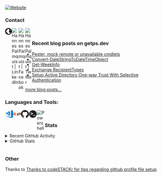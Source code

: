 [![Website](https://img.shields.io/website?label=getps.dev&style=for-the-badge&url=https%3A%2F%2Fgetps.dev)](https://getps.dev)

### Contact
[<img align="left" alt="getps.dev" width="22px" src="https://raw.githubusercontent.com/iconic/open-iconic/master/svg/globe.svg" />][website]
[<img align="left" alt="Hannes Palmquist | LinkedIn" width="22px" src="https://cdn.jsdelivr.net/npm/simple-icons@v3/icons/linkedin.svg" />][linkedin]
[<img align="left" alt="Hannes Palmquist | Facebook" width="22px" src="https://cdn.jsdelivr.net/npm/simple-icons@v3/icons/facebook.svg" />][facebook]
[<img align="left" alt="Hannes Palmquist | Twitter" width="22px" src="https://cdn.jsdelivr.net/npm/simple-icons@v3/icons/twitter.svg" />][twitter]
<br/>

### Recent blog posts on getps.dev

<!-- BLOG-POST-LIST:START -->
- [Pester, mock remote or unavailable cmdlets](https://getps.dev/blog/pester-mock-remote-cmdlets)
- [Convert-DateStringToDateTimeObject](https://getps.dev/blog/convert-datestringtodatetimeobject)
- [Get-WeekInfo](https://getps.dev/blog/get-weekinfo)
- [Exchange RecipientTypes](https://getps.dev/blog/exchange-recipienttypes)
- [Setup Active Directory One-way Trust With Selective Authentication](https://getps.dev/blog/setup-active-directory-one-way-trust-with-selective-authentication)
<!-- BLOG-POST-LIST:END -->

[more blog posts...][blog]

### Languages and Tools:

[<img align="left" alt="Visual Studio Code" width="26px" src="https://raw.githubusercontent.com/github/explore/80688e429a7d4ef2fca1e82350fe8e3517d3494d/topics/visual-studio-code/visual-studio-code.png" />][website]
[<img align="left" alt="Git" width="26px" src="https://raw.githubusercontent.com/github/explore/80688e429a7d4ef2fca1e82350fe8e3517d3494d/topics/git/git.png" />][website]
[<img align="left" alt="GitHub" width="26px" src="https://raw.githubusercontent.com/github/explore/78df643247d429f6cc873026c0622819ad797942/topics/github/github.png" />][website]
[<img align="left" alt="Terminal" width="26px" src="https://raw.githubusercontent.com/github/explore/80688e429a7d4ef2fca1e82350fe8e3517d3494d/topics/terminal/terminal.png" />][website]
[<img align="left" alt="Powershell" width="26px" src="https://cdn.jsdelivr.net/npm/simple-icons@3.13.0/icons/powershell.svg" />][website]

<br/>

### Stats

<details>
  <summary>Recent GitHub Activity</summary>
  
<!--START_SECTION:activity-->
1. 🗣 Commented on [#1](https://github.com/hanpq/hanpq/issues/1) in [hanpq/hanpq](https://github.com/hanpq/hanpq)
2. ❗️ Closed issue [#1](https://github.com/hanpq/hanpq/issues/1) in [hanpq/hanpq](https://github.com/hanpq/hanpq)
3. ❗️ Opened issue [#1](https://github.com/hanpq/hanpq/issues/1) in [hanpq/hanpq](https://github.com/hanpq/hanpq)
<!--END_SECTION:activity-->

</details>

<details>
  <summary>GitHub Stats</summary>

  <img align="left" alt="Hanpq's GitHub Stats" src="https://github-readme-stats.codestackr.vercel.app/api?username=hanpq&show_icons=true&hide_border=true" />
</details>

<br/>


### Other

Thanks to [Thanks to codeSTACKr for tips regarding github profile file setup][codeSTACKr]

[website]: https://getps.dev
[blog]: https://getps.dev/blog
[twitter]: https://https://twitter.com/PalmquistHannes
[linkedin]: https://https://www.linkedin.com/in/hannes-palmquist-732b5647
[facebook]: https://www.facebook.com/hannes.palmquist
[codeSTACKr]: https://github.com/codeSTACKr